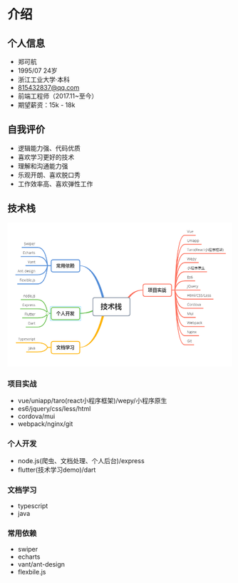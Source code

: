# 介绍

## 个人信息
* 郑可航
* 1995/07 24岁
* 浙江工业大学·本科
* 815432837@qq.com
* 前端工程师（2017.11~至今）
* 期望薪资：15k - 18k

## 自我评价

* 逻辑能力强、代码优质
* 喜欢学习更好的技术
* 理解和沟通能力强
* 乐观开朗、喜欢脱口秀
* 工作效率高、喜欢弹性工作

## 技术栈
![技术栈](../images/mine/tools.jpg)
### 项目实战
* vue/uniapp/taro(react小程序框架)/wepy/小程序原生
* es6/jquery/css/less/html
* cordova/mui
* webpack/nginx/git

### 个人开发
* node.js(爬虫、文档处理、个人后台)/express
* flutter(技术学习demo)/dart

### 文档学习
* typescript
* java

### 常用依赖
* swiper
* echarts
* vant/ant-design
* flexbile.js